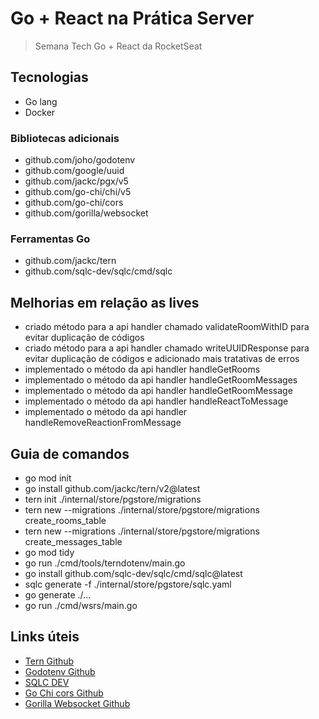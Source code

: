 # Go + React na Prática Server

> Semana Tech Go + React da RocketSeat

## Tecnologias

- Go lang
- Docker

### Bibliotecas adicionais

- github.com/joho/godotenv
- github.com/google/uuid
- github.com/jackc/pgx/v5
- github.com/go-chi/chi/v5
- github.com/go-chi/cors
- github.com/gorilla/websocket

### Ferramentas Go

- github.com/jackc/tern
- github.com/sqlc-dev/sqlc/cmd/sqlc

## Melhorias em relação as lives

- criado método para a api handler chamado validateRoomWithID para evitar duplicação de códigos
- criado método para a api handler chamado writeUUIDResponse para evitar duplicação de códigos e adicionado mais tratativas de erros
- implementado o método da api handler handleGetRooms
- implementado o método da api handler handleGetRoomMessages
- implementado o método da api handler handleGetRoomMessage
- implementado o método da api handler handleReactToMessage
- implementado o método da api handler handleRemoveReactionFromMessage
  <!-- - implementado o método da api handler handleMarkMessageAsAnswered -->

## Guia de comandos

- go mod init
- go install github.com/jackc/tern/v2@latest
- tern init ./internal/store/pgstore/migrations
- tern new --migrations ./internal/store/pgstore/migrations create_rooms_table
- tern new --migrations ./internal/store/pgstore/migrations create_messages_table
- go mod tidy
- go run ./cmd/tools/terndotenv/main.go
- go install github.com/sqlc-dev/sqlc/cmd/sqlc@latest
- sqlc generate -f ./internal/store/pgstore/sqlc.yaml
- go generate ./...
- go run ./cmd/wsrs/main.go

## Links úteis

- [Tern Github](https://github.com/jackc/tern)
- [Godotenv Github](https://github.com/joho/godotenv)
- [SQLC DEV](https://sqlc.dev/)
- [Go Chi cors Github](https://github.com/go-chi/cors)
- [Gorilla Websocket Github](https://github.com/gorilla/websocket)
